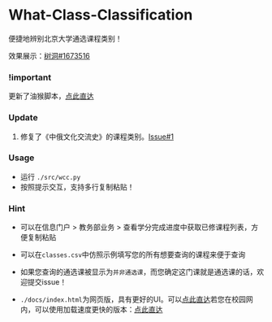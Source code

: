 # What-Class-Classification
 便捷地辨别北京大学通选课程类别！

效果展示：[树洞#1673516](http://pkuhelper.pku.edu.cn/hole/#1673516)

### !important

更新了油猴脚本，[点此直达](https://greasyfork.org/zh-CN/scripts/411567-%E5%9C%A8%E6%88%90%E7%BB%A9%E6%9F%A5%E8%AF%A2%E4%B8%AD%E7%9B%B4%E6%8E%A5%E6%98%BE%E7%A4%BA%E9%80%9A%E9%80%89%E8%AF%BE%E7%9A%84%E7%B1%BB%E5%88%AB)

### Update

1. 修复了《中俄文化交流史》的课程类别。[Issue#1](https://github.com/wr786/What-Class-Classification/issues/1)

### Usage

- 运行 `./src/wcc.py`
- 按照提示交互，支持多行复制粘贴！

### Hint

- 可以在信息门户 > 教务部业务 > 查看学分完成进度中获取已修课程列表，方便复制粘贴

- 可以在`classes.csv`中仿照示例填写您的所有想要查询的课程来便于查询

- 如果您查询的通选课被显示为`并非通选课`，而您确定这门课就是通选课的话，欢迎提交issue！

- `./docs/index.html`为网页版，具有更好的UI。可以[点此直达](https://wr786.github.io/wcc/)若您在校园网内，可以使用加载速度更快的版本：[点此直达](http://wr786.top/wcc/)

  

